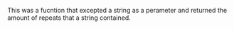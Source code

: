 This was a fucntion that excepted a string as a perameter and returned the amount of repeats that a string contained.
